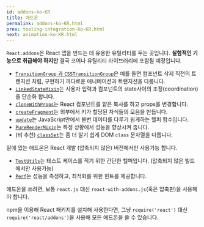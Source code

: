 ```yaml
---
id: addons-ko-KR
title: 애드온
permalink: addons-ko-KR.html
prev: tooling-integration-ko-KR.html
next: animation-ko-KR.html
---
```


`React.addons`은 React 앱을 만드는 데 유용한 유틸리티를 두는 곳입니다. **실험적인 기능으로 취급해야 하지만** 결국 코어나 유틸리티 라이브러리에 포함될 예정입니다.

- [`TransitionGroup` 과 `CSSTransitionGroup`](animation-ko-KR.html)은 예를 들면 컴포넌트 삭제 직전의 트랜지션 처럼, 구현하기 까다로운 애니메이션과 트랜지션을 다룹니다.
- [`LinkedStateMixin`](two-way-binding-helpers-ko-KR.html)는 사용자 입력과 컴포넌트의 state사이의 조정(coordination)을 단순화 합니다.
- [`cloneWithProps`](clone-with-props-ko-KR.html)는 React 컴포넌트를 얕은 복사를 하고 props를 변경합니다.
- [`createFragment`](create-fragment-ko-KR.html)는 외부에서 키가 할당된 자식들의 모음을 만듭니다.
- [`update`](update-ko-KR.html)는 JavaScript안에서 불변 데이터를 다루기 쉽게하는 헬퍼 함수입니다.
- [`PureRenderMixin`](pure-render-mixin-ko-KR.html)는 특정 상황에서 성능을 향상시켜 줍니다.
- (비 추천) [`classSet`](class-name-manipulation-ko-KR.html)는 좀 더 알기 쉽게 DOM `class` 문자열을 다룹니다.

밑에 있는 애드온은 React 개발 (압축되지 않은) 버전에서만 사용가능 합니다.

- [`TestUtils`](test-utils-ko-KR.html)는 테스트 케이스를 적기 위한 간단한 헬퍼입니다. (압축되지 않은 빌드에서만 사용가능)
- [`Perf`](perf-ko-KR.html)는 성능을 측정하고, 최적화를 위한 힌트를 제공합니다.

애드온을 쓰려면, 보통 `react.js` 대신 `react-with-addons.js`(혹은 압축판)을 사용해야 합니다.

npm을 이용해 React 패키지를 설치해 사용한다면, 그냥 `require('react')` 대신 `require('react/addons')`을 사용해 모든 애드온을 쓸 수 있습니다.
